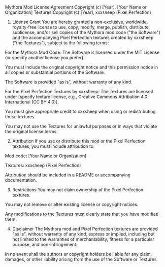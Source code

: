 Mythora Mod License Agreement
Copyright (c) [Year], [Your Name or Organization]
Textures Copyright (c) [Year], xxxsheep (Pixel Perfection)

1. License Grant
You are hereby granted a non-exclusive, worldwide, royalty-free license to use, copy, modify, merge, publish, distribute, sublicense, and/or sell copies of the Mythora mod code ("the Software") and the accompanying Pixel Perfection textures created by xxxsheep ("the Textures"), subject to the following terms:

For the Mythora Mod Code:
The Software is licensed under the MIT License (or specify another license you prefer).

You must include the original copyright notice and this permission notice in all copies or substantial portions of the Software.

The Software is provided "as is", without warranty of any kind.

For the Pixel Perfection Textures by xxxsheep:
The Textures are licensed under [specify texture license, e.g., Creative Commons Attribution 4.0 International (CC BY 4.0)].

You must give appropriate credit to xxxsheep when using or redistributing these textures.

You may not use the Textures for unlawful purposes or in ways that violate the original license terms.

2. Attribution
If you use or distribute this mod or the Pixel Perfection textures, you must include attribution to:

Mod code: [Your Name or Organization]

Textures: xxxsheep (Pixel Perfection)

Attribution should be included in a README or accompanying documentation.

3. Restrictions
You may not claim ownership of the Pixel Perfection textures.

You may not remove or alter existing license or copyright notices.

Any modifications to the Textures must clearly state that you have modified them.

4. Disclaimer
The Mythora mod and Pixel Perfection textures are provided "as is", without warranty of any kind, express or implied, including but not limited to the warranties of merchantability, fitness for a particular purpose, and non-infringement.

In no event shall the authors or copyright holders be liable for any claim, damages, or other liability arising from the use of the Software or Textures.
